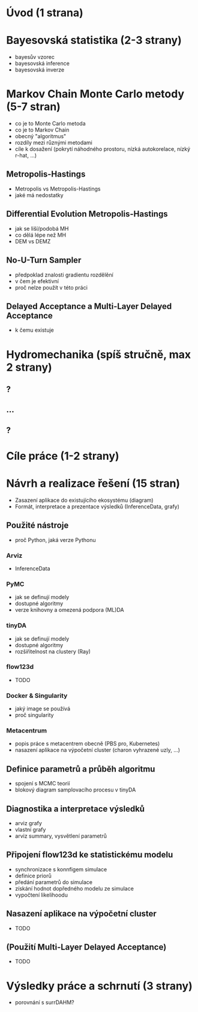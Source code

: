 # Úvod (1 strana)

# Bayesovská statistika (2-3 strany)
- bayesův vzorec
- bayesovská inference
- bayesovská inverze
# Markov Chain Monte Carlo metody (5-7 stran)
- co je to Monte Carlo metoda
- co je to Markov Chain
- obecný "algoritmus"
- rozdíly mezi různými metodami
- cíle k dosažení (pokrytí náhodného prostoru, nízká autokorelace, nízký r-hat, ...)
## Metropolis-Hastings
- Metropolis vs Metropolis-Hastings
- jaké má nedostatky
## Differential Evolution Metropolis-Hastings
- jak se liší/podobá MH
- co dělá lépe než MH
- DEM vs DEMZ
## No-U-Turn Sampler
- předpoklad znalosti gradientu rozdělění
- v čem je efektivní
- proč nelze použít v této práci
## Delayed Acceptance a Multi-Layer Delayed Acceptance
- k čemu existuje
# Hydromechanika (spíš stručně, max 2 strany)
## ?
## ...
## ?

# Cíle práce (1-2 strany)

# Návrh a realizace řešení (15 stran)
- Zasazení aplikace do existujícího ekosystému (diagram)
- Formát, interpretace a prezentace výsledků (InferenceData, grafy)
## Použité nástroje
- proč Python, jaká verze Pythonu
### Arviz
- InferenceData
### PyMC
- jak se definují modely
- dostupné algoritmy
- verze knihovny a omezená podpora (ML)DA
### tinyDA
- jak se definují modely
- dostupné algoritmy
- rozšiřitelnost na clustery (Ray)
### flow123d
- TODO
### Docker & Singularity
- jaký image se používá
- proč singularity
### Metacentrum
- popis práce s metacentrem obecně (PBS pro, Kubernetes)
- nasazení aplikace na výpočetní cluster (charon vyhrazené uzly, ...)
## Definice parametrů a průběh algoritmu
- spojení s MCMC teorií
- blokový diagram samplovacího procesu v tinyDA
## Diagnostika a interpretace výsledků
- arviz grafy
- vlastní grafy
- arviz summary, vysvětlení parametrů
## Připojení flow123d ke statistickému modelu
- synchronizace s konnfigem simulace
- definice priorů
- předání parametrů do simulace
- získání hodnot dopředného modelu ze simulace
- vypočtení likelihoodu
## Nasazení aplikace na výpočetní cluster
- TODO
## (Použití Multi-Layer Delayed Acceptance)
- TODO
# Výsledky práce a schrnutí (3 strany)
- porovnání s surrDAHM?